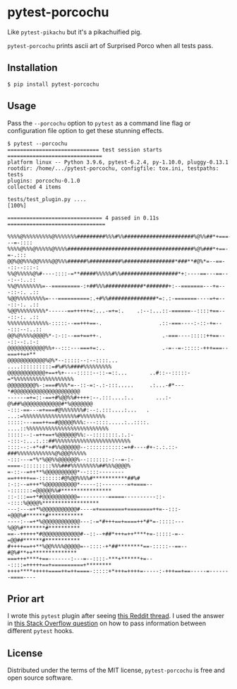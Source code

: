 # pytest-porcochu

Like `pytest-pikachu` but it's a pikachuified pig.

`pytest-porcochu` prints ascii art of Surprised Porco when all tests pass.

## Installation

```
$ pip install pytest-porcochu
```

## Usage

Pass the `--porcochu` option to `pytest` as a command line flag or configuration
file option to get these stunning effects.

```
$ pytest --porcochu
============================= test session starts ==============================
platform linux -- Python 3.9.6, pytest-6.2.4, py-1.10.0, pluggy-0.13.1
rootdir: /home/.../pytest-porcochu, configfile: tox.ini, testpaths: tests
plugins: porcochu-0.1.0
collected 4 items

tests/test_plugin.py ....                                                [100%]

============================== 4 passed in 0.11s ===============================

%%%%@%%%%%%%%%@%%%%%%%#########%%%#%%######################%@%%##*+===---=-::::
%%%%@%%%@%%%%%@%%%%########################################%@%###*+==-::-=-.:::
@@%@@%%%@@%%%%@@%%%######%##########%################*###**#@%*=--==--::--:::-:
%%@%%%%%@%#----::::-=**#####%%%%%#%%##################*+:----==---==---:--:..::
%%@%%%%%%%%=--=========-:+##%%%############*#######+:--=======---+=---::-:. .::
%@@%%%%%%%%%=---==========:.+#%%###############*=:.:-=======----=+=---::-:. .::
%@@%%%%%%%%%*------==+++++=:...-=+=:.    .:--:...::-======--::::+==---::-:. .::
%%%%%%%%%%%%%-:::::--==+++==-.                  .::-===----:-::-+=---:::--:..::
@@%@%%%%@@@@%*-:-::--==+==++-.                   .-===----:::::++==---::--:.:-:
@@@@@@@@@@@@%%+--:::---===+=:..                  .-=--=-:::::-+++===--===++=+**
@@@@@@@@@@@@%@%*--:::::--:--::::...           ....::::::::::=#%#%%####%%%%%%%%%
@@@@@@@@@@@@+==+%+----:::::--::-=::...       ..#::--:::::-=*%%%%%%%%%%%%%%%%%%%
@@@@@@@@@%-:===#%%%*=--::-=:-.:-:::.....     .:...-#*---*#@@@@@@@@@@@@@@@@@@@@@
------=+=::-==+#%@@%%#++++:--.:::....:..       ...:-@%##%@@@@@@@@@@@@#*%@@@@@@@
-:::-==---=+===#@%%%%%%%#:--:.:::....:...   .   ...:=%%%%%%%%%%%%%%%%%#%%%%%%%%
:::::---===++==#@@@@@%%%:---::::.....:..::::.  ....::%%%%%%%%%%%%%%%%%%%%%%%%%%
:::::--:-=++==+%@@@@@@%%:--::::::::.:.:--:::-:...:.::##%%%%%%%%%%%%%%%%%%%%%%%%
::::--:-+*+#*+#%%@@@@@@--::::::::::::=+#----#+-:.:.::-###%%%%%%%%%%%%@%@@@%%%%%
-:::---=*%*%@@%%@@@@@@%--:::::::-:--=-:-====-:::::::::%%%###%%%%%%%%%##%%%@@@@%
=-::--=++**%@@@@@@@@@@*--::::--------==+++++==-:::::::#@%@@%%%%#***********##%#
:-::--=+++*%@@@@@@@@@@*-----::--------=+====---:::::::=@@@@@%%#****************
::-:::==+*#@@@@@@@@@@@=---------=====----------::--::::%@@@@%******************
---:---=+*%@@@@@@@@@@@#----=+========+========++=--:::-+@@@%#******#***********
----:--=+*%@@@@@@@@@@@@---:-=*#+++==+====++*#*=-:::::---%@@%#*******#**********
==--+++++*#@@@@@@@@@@@@#--::--+##*+++=++****+=-:::::-=--=@@##******#***********
#++++==++**%@@%%%%@@@@@=--::::-+*##********==-:::::--==--#@%#**++**************
===+++****+==-------:---=--::::-***+******+=---::::=+++++==+==========+********
++++****+++++====++=++====-:::::+*+++=++++=-----:-+++==+==-----=-------====----

```

## Prior art

I wrote this `pytest` plugin after seeing [this Reddit thread][1]. I used the
answer in [this Stack Overflow question][2] on how to pass information between
different `pytest` hooks.

## License

Distributed under the terms of the MIT license, `pytest-porcochu` is free and
open source software.

[1]:
  https://www.reddit.com/r/ProgrammerHumor/comments/a381ur/the_correct_reaction_to_unit_tests_passing/
[2]: https://stackoverflow.com/a/53640991
